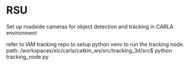 # RSU

Set up roadside cameras for object detection and tracking in CARLA environment 

refer to IAM tracking repo to setup python venv to run the tracking node. 
path: /workspaces/xic/carla/catkin_ws/src/tracking_3d/src$ python tracking_node.py

